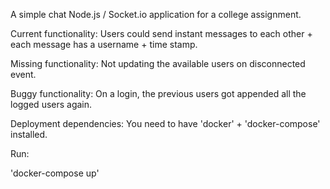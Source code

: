 A simple chat Node.js / Socket.io application for a college assignment.

Current functionality:
Users could send instant messages to each other + each message has a username + time stamp.

Missing functionality:
Not updating the available users on disconnected event.

Buggy functionality:
On a login, the previous users got appended all the logged users again.

Deployment dependencies:
You need to have 'docker' + 'docker-compose' installed.

Run:

'docker-compose up'
